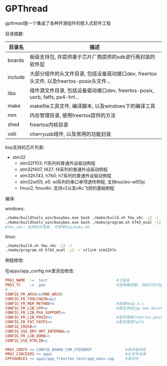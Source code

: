 # GPThread

gpthread是一个集成了各种开源组件的嵌入式软件工程

目录摘要:

| 目录名  | 描述                                                                                     |
| ------- | ---------------------------------------------------------------------------------------- |
| boards  | 板级支持包, 并提供基于芯片厂商提供的sdk进行再封装的软件层                                |
| include | 大部分组件的头文件目录, 包括设备驱动接口dev, freertos头文件, 以及freertos-posix头文件... |
| libs    | 组件源文件目录, 包括设备驱动接口dev, freertos-posix, uorb, fatfs, px4-hrt...             |
| make    | makefile工具文件, 编译脚本, 以及windows下的编译工具                                      |
| mm      | 内存管理目录, 使用freertos提供的方法                                                     |
| shed    | freertos内核目录                                                                         |
| usb     | cherryusb组件, 以及常用的功能封装                                                        |

bsp支持的芯片列表:

- stm32
  - stm32f103: f1系列的普通外设驱动例程
  - stm32f407, f427: f4系列的普通外设驱动例程
  - stm32h743, h7b0: h7系列的普通外设驱动例程
  - stm32wl55, e5: wl系列的串口单项透传例程, 支持nucleo-wl55jc
  - fmuv2, fmuv6c: 支持v2以及v6c飞控的基础例程

编译:

windows:

```bash
./make/buildtools_win/busybox.exe bash ./make/build.sh fmu_v6c -j2 -r
./make/buildtools_win/busybox.exe bash ./make/program.sh h743_eval -j2 -r stlink stm32h7x
#fmu_v6c: 支持的开发板, 可参考bsp/make.mk
```

linux:

```bash
./make/build.sh fmu_v6c -j2 -r
./make/program.sh h743_eval -j2 -r stlink stm32h7x
```

例程修改:

在apps/app_config.mk里添加修改:

```makefile
PROJ_NAME  :=  test                               #工程名
PROJ_TC    :=  gae                                #选择编译器, 目前只针对gcc进行了编写
# ....
CONFIG_FR_ARCH=${MOD_ARCH}
CONFIG_FR_TOOLCHAIN=gcc
CONFIG_FR_MEM_METHOD=4                            #选择heap_x.c
CONFIG_FR_LIB_CPP=n                               #是否添加cpp new delete到内存管理
CONFIG_FR_LIB_PX4_SUPPORT=n                     
CONFIG_FR_LIB_POSIX=n                             #是否使用freertos-posix
CONFIG_FR_FAT_FATFS=n                             #是否使用fatfs
CONFIG_CRUSB=n                                 
CONFIG_USE_DRV_HRT_INTERNAL=y
CONFIG_FR_LIB_UORB=n
CONFIG_USE_RTKLIB=y

PROJ_CDEFS += CONFIG_BOARD_COM_STDINOUT               #条件编译宏
PROJ_CINCDIRS += apps                                 #头文件目录
CPPSOURCES += apps/app_freertos_test/app_main.cpp     #源文件
```
